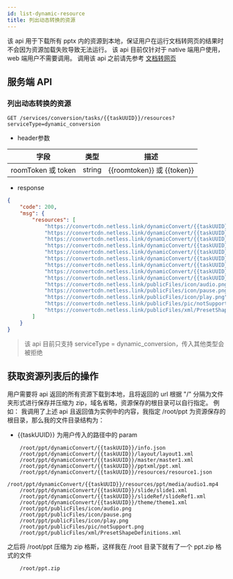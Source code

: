 ```yaml
---
id: list-dynamic-resource
title: 列出动态转换的资源
---
```


该 api 用于下载所有 pptx 内的资源到本地，保证用户在运行文档转网页的结果时不会因为资源加载失败导致无法运行。
该 api 目前仅针对于 native 端用户使用，web 端用户不需要调用。
调用该 api 之前请先参考 [文档转网页](/docs/server/api/server-dynamic-conversion)

## 服务端 API

### 列出动态转换的资源

`GET /services/conversion/tasks/{{taskUUID}}/resources?serviceType=dynamic_conversion`

* header参数

字段 | 类型 | 描述 |
--  | -- | -- |
roomToken 或 token | string | {{roomtoken}} 或 {{token}}|

* response

```JSON
{
    "code": 200,
    "msg": {
        "resources": [
            "https://convertcdn.netless.link/dynamicConvert/{{taskUUID}}/info.json",
            "https://convertcdn.netless.link/dynamicConvert/{{taskUUID}}/layout/layout1.xml",
            "https://convertcdn.netless.link/dynamicConvert/{{taskUUID}}/master/master1.xml",
            "https://convertcdn.netless.link/dynamicConvert/{{taskUUID}}/pptxml/ppt.xml",
            "https://convertcdn.netless.link/dynamicConvert/{{taskUUID}}/resources/resource1.json",
            "https://convertcdn.netless.link/dynamicConvert/{{taskUUID}}/resources/ppt/media/audio1.mp4",
            "https://convertcdn.netless.link/dynamicConvert/{{taskUUID}}/slide/slide1.xml",
            "https://convertcdn.netless.link/dynamicConvert/{{taskUUID}}/slideRef/slideRef1.xml",
            "https://convertcdn.netless.link/dynamicConvert/{{taskUUID}}/theme/theme1.xml",
            "https://convertcdn.netless.link/publicFiles/icon/audio.png",
            "https://convertcdn.netless.link/publicFiles/icon/pause.png",
            "https://convertcdn.netless.link/publicFiles/icon/play.png",
            "https://convertcdn.netless.link/publicFiles/pic/notSupport.png",
            "https://convertcdn.netless.link/publicFiles/xml/PresetShapeDefinitions.xml"
        ]
    }
}
```

> 该 api 目前只支持 serviceType = dynamic_conversion，传入其他类型会被拒绝

## 获取资源列表后的操作

用户需要将 api 返回的所有资源下载到本地，且将返回的 url 根据 "/" 分隔为文件夹形式进行保存并压缩为 zip，域名省略，资源保存的根目录可以自行指定。
例如：
我调用了上述 api 且返回值为实例中的内容，我指定 /root/ppt 为资源保存的根目录，那么我的文件目录结构为：

* {{taskUUID}} 为用户传入的路径中的 param

```
    /root/ppt/dynamicConvert/{{taskUUID}}/info.json
    /root/ppt/dynamicConvert/{{taskUUID}}/layout/layout1.xml
    /root/ppt/dynamicConvert/{{taskUUID}}/master/master1.xml
    /root/ppt/dynamicConvert/{{taskUUID}}/pptxml/ppt.xml
    /root/ppt/dynamicConvert/{{taskUUID}}/resources/resource1.json
    /root/ppt/dynamicConvert/{{taskUUID}}/resources/ppt/media/audio1.mp4
    /root/ppt/dynamicConvert/{{taskUUID}}/slide/slide1.xml
    /root/ppt/dynamicConvert/{{taskUUID}}/slideRef/slideRef1.xml
    /root/ppt/dynamicConvert/{{taskUUID}}/theme/theme1.xml
    /root/ppt/publicFiles/icon/audio.png
    /root/ppt/publicFiles/icon/pause.png
    /root/ppt/publicFiles/icon/play.png
    /root/ppt/publicFiles/pic/notSupport.png
    /root/ppt/publicFiles/xml/PresetShapeDefinitions.xml
```

之后将 /root/ppt 压缩为 zip 格斯，这样我在 /root 目录下就有了一个 ppt.zip 格式的文件

```
    /root/ppt.zip
```
